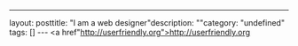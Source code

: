 --- 
layout: posttitle: "I am a web designer"description: ""category: "undefined" tags: [] --- <a href"http://userfriendly.org">http://userfriendly.org</a>